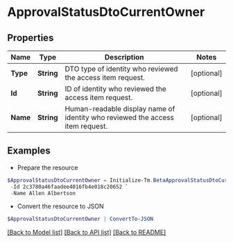 # ApprovalStatusDtoCurrentOwner
## Properties

Name | Type | Description | Notes
------------ | ------------- | ------------- | -------------
**Type** | **String** | DTO type of identity who reviewed the access item request. | [optional] 
**Id** | **String** | ID of identity who reviewed the access item request. | [optional] 
**Name** | **String** | Human-readable display name of identity who reviewed the access item request. | [optional] 

## Examples

- Prepare the resource
```powershell
$ApprovalStatusDtoCurrentOwner = Initialize-Tm.BetaApprovalStatusDtoCurrentOwner  -Type IDENTITY `
 -Id 2c3780a46faadee4016fb4e018c20652 `
 -Name Allen Albertson
```

- Convert the resource to JSON
```powershell
$ApprovalStatusDtoCurrentOwner | ConvertTo-JSON
```

[[Back to Model list]](../README.md#documentation-for-models) [[Back to API list]](../README.md#documentation-for-api-endpoints) [[Back to README]](../README.md)

